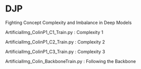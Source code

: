 # DJP
Fighting Concept Complexity and Imbalance in Deep Models


ArtificialImg_ColinP1_C1_Train.py : Complexity 1

ArtificialImg_ColinP1_C2_Train.py : Complexity 2

ArtificialImg_ColinP1_C3_Train.py : Complexity 3

ArtificialImg_Colin_BackboneTrain.py : Following the Backbone
